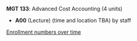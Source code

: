 **MGT 133**: Advanced Cost Accounting (4 units)

- **A00** (Lecture) (time and location TBA) by staff

[Enrollment numbers over time](./MGT133.tsv)
